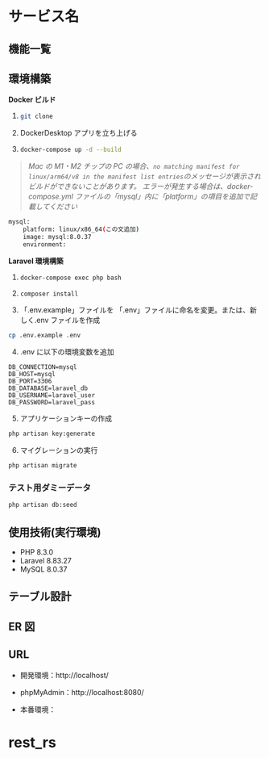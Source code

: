 # サービス名

## 機能一覧



## 環境構築

**Docker ビルド**

1. ```bash
   git clone
   ```
2. DockerDesktop アプリを立ち上げる
3. ```bash
   docker-compose up -d --build
   ```

> _Mac の M1・M2 チップの PC の場合、`no matching manifest for linux/arm64/v8 in the manifest list entries`のメッセージが表示されビルドができないことがあります。
> エラーが発生する場合は、docker-compose.yml ファイルの「mysql」内に「platform」の項目を追加で記載してください_

```bash
mysql:
    platform: linux/x86_64(この文追加)
    image: mysql:8.0.37
    environment:
```

**Laravel 環境構築**

1. ```bash
   docker-compose exec php bash
   ```
2. ```bash
   composer install
   ```

3. 「.env.example」ファイルを 「.env」ファイルに命名を変更。または、新しく.env ファイルを作成

```bash
cp .env.example .env
```

4. .env に以下の環境変数を追加

```text
DB_CONNECTION=mysql
DB_HOST=mysql
DB_PORT=3306
DB_DATABASE=laravel_db
DB_USERNAME=laravel_user
DB_PASSWORD=laravel_pass
```

5. アプリケーションキーの作成

```bash
php artisan key:generate
```

6. マイグレーションの実行

```bash
php artisan migrate
```

### テスト用ダミーデータ

```bash
php artisan db:seed
```

## 使用技術(実行環境)

- PHP 8.3.0
- Laravel 8.83.27
- MySQL 8.0.37

## テーブル設計



## ER 図



## URL

- 開発環境：http://localhost/
- phpMyAdmin：http://localhost:8080/

- 本番環境：
# rest_rs
